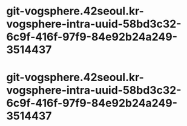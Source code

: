 # git-vogsphere.42seoul.kr-vogsphere-intra-uuid-58bd3c32-6c9f-416f-97f9-84e92b24a249-3514437
# git-vogsphere.42seoul.kr-vogsphere-intra-uuid-58bd3c32-6c9f-416f-97f9-84e92b24a249-3514437
